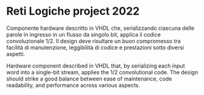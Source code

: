 # Reti Logiche project 2022
Componente hardware descritto in VHDL che, serializzando ciascuna delle parole in ingresso in un flusso da singolo bit, applica il codice convoluzionale 1/2. 
Il design deve risultare un buon compromesso tra facilità di manutenzione, leggibilità di codice e prestazioni sotto diversi aspetti.

Hardware component described in VHDL that, by serializing each input word into a single-bit stream, applies the 1/2 convolutional code.
The design should strike a good balance between ease of maintenance, code readability, and performance across various aspects.
